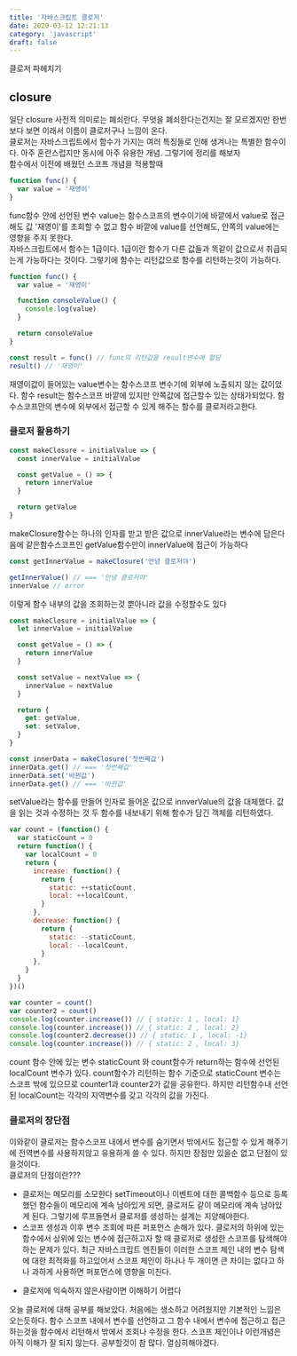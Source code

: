 ```yaml
---
title: '자바스크립트 클로저'
date: 2020-03-12 12:21:13
category: 'javascript'
draft: false
---
```


클로저 파헤치기

## closure

일단 closure 사전적 의미로는 폐쇠란다. 무엇을 폐쇠한다는건지는 잘 모르겠지만 한번 보다 보면 이래서 이름이 클로저구나 느낌이 온다.  
클로저는 자바스크립트에서 함수가 가지는 여러 특징들로 인해 생겨나는 특별한 함수이다. 아주 혼란스럽지만 동시에 아주 유용한 개념.
그렇기에 정리를 해보자  
함수에서 이전에 배웠던 스코프 개념을 적용할때

```js
function func() {
  var value = '재영이'
}
```

func함수 안에 선언된 변수 value는 함수스코프의 변수이기에 바깥에서 value로 접근해도 값 '재영이'를 조회할 수 없고 함수 바깥에 value를 선언해도, 안쪽의 value에는 영향을 주지 못한다.  
자바스크립트에서 함수는 1급이다. 1급이란 함수가 다른 값들과 똑같이 값으로서 취급되는게 가능하다는 것이다. 그렇기에 함수는 리턴값으로 함수를 리턴하는것이 가능하다.

```js
function func() {
  var value = '재영이'

  function consoleValue() {
    console.log(value)
  }

  return consoleValue
}

const result = func() // func의 리턴값을 result변수에 할당
result() // '재영이'
```

재영이값이 들어있는 value변수는 함수스코프 변수기에 외부에 노출되지 않는 값이었다. 함수 result는 함수스코프 바깥에 있지만 안쪽값에 접근할수 있는 상태가되었다. 함수스코프안의 변수에 외부에서 접근할 수 있게 해주는 함수를 클로저라고한다.

### 클로저 활용하기

```js
const makeClosure = initialValue => {
  const innerValue = initialValue

  const getValue = () => {
    return innerValue
  }

  return getValue
}
```

makeClosure함수는 하나의 인자를 받고 받은 값으로 innerValue라는 변수에 담은다음에 같은함수스코프인 getValue함수만이 innerValue에 접근이 가능하다

```js
const getInnerValue = makeClosure('안녕 클로저야')

getInnerValue() // === '안녕 클로저야'
innerValue // error
```

이렇게 함수 내부의 값을 조회하는것 뿐아니라 값을 수정할수도 있다

```js
const makeClosure = initialValue => {
  let innerValue = initialValue

  const getValue = () => {
    return innerValue
  }

  const setValue = nextValue => {
    innerValue = nextValue
  }

  return {
    get: getValue,
    set: setValue,
  }
}

const innerData = makeClosure('첫번째값')
innerData.get() // === '첫번째값'
innerData.set('바뀐값')
innerData.get() // === '바뀐값'
```

setValue라는 함수를 만들어 인자로 들어온 값으로 innverValue의 값을 대체했다. 값을 읽는 것과 수정하는 것 두 함수를 내보내기 위해 함수가 담긴 객체를 리턴하였다.

```js
var count = (function() {
  var staticCount = 0
  return function() {
    var localCount = 0
    return {
      increase: function() {
        return {
          static: ++staticCount,
          local: ++localCount,
        }
      },
      decrease: function() {
        return {
          static: --staticCount,
          local: --localCount,
        }
      },
    }
  }
})()

var counter = count()
var counter2 = count()
console.log(counter.increase()) // { static: 1 , local: 1}
console.log(counter.increase()) // { static: 2 , local: 2}
console.log(counter2.decrease()) // { static: 1 , local: -1}
console.log(counter.increase()) // { static: 2 , local: 3}
```

count 함수 안에 있는 변수 staticCount 와 count함수가 return하는 함수에 선언된 localCount 변수가 있다.
count함수가 리턴하는 함수 기준으로 staticCount 변수는 스코프 밖에 있으므로 counter1과 counter2가 값을 공유한다. 하지만 리턴함수내 선언된 localCount는 각각의 지역변수를 갖고 각각의 값을 가진다.

### 클로저의 장단점

이와같이 클로저는 함수스코프 내에서 변수를 숨기면서 밖에서도 접근할 수 있게 해주기에 전역변수를 사용하지않고 유용하게 쓸 수 있다. 하지만 장점만 있을순 없고 단점이 있을것이다.  
클로저의 단점이란???

- 클로저는 메모리를 소모한다
  setTimeout이나 이벤트에 대한 콜백함수 등으로 등록했던 함수들이 메모리에 계속 남아있게 되면, 클로저도 같이 메모리에 계속 남아있게 된다. 그렇기에 루프돌면서 클로저를 생성하는 설계는 지양해야한다.
- 스코프 생성과 이후 변수 조회에 따른 퍼포먼스 손해가 있다.
  클로저의 하위에 있는 함수에서 상위에 있는 변수에 접근하고자 할 때 클로저로 생성한 스코프를 탐색해야 하는 문제가 있다. 최근 자바스크립트 엔진들이 이러한 스코프 체인 내의 변수 탐색에 대한 최적화를 하고있어서
  스코프 체인이 하나나 두 개이면 큰 차이는 없다고 하나 과하게 사용하면 퍼포먼스에 영향을 미친다.

* 클로저에 익숙하지 않은사람이면 이해하기 어렵다

오늘 클로저에 대해 공부를 해보았다. 처음에는 생소하고 어려웠지만 기본적인 느낌은 오는듯하다.
함수 스코프 내에서 변수를 선언하고 그 함수 내에서 변수에 접근하고 접근하는것을 함수에서 리턴해서 밖에서 조회나 수정을 한다. 스코프 체인이나 이런개념은 아직 이해가 잘 되지 않는다. 공부할것이 참 많다. 열심히해야겠다.
